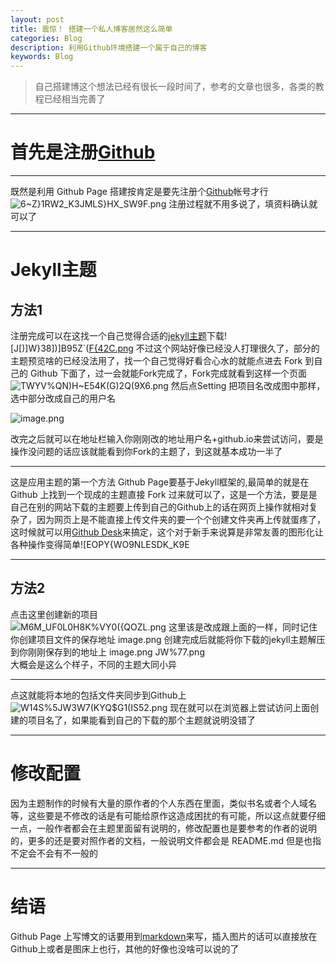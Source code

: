 ```yaml
---
layout: post
title: 震惊！ 搭建一个私人博客居然这么简单
categories: Blog
description: 利用Github环境搭建一个属于自己的博客
keywords: Blog
---
```

> 自己搭建博这个想法已经有很长一段时间了，参考的文章也很多，各类的教程已经相当完善了

----------
# **首先是注册[Github](https://github.com/)**

----------





既然是利用 Github Page 搭建按肯定是要先注册个[Github](https://github.com/)帐号才行
![6~Z}1RW2_K3JMLS}HX_SW9F.png](http://ww1.sinaimg.cn/large/006H9iLngy1ggezazti7cj30xm0h074j.jpg)
注册过程就不用多说了，填资料确认就可以了

----------

# **Jekyll主题**
## **方法1**
注册完成可以在这找一个自己觉得合适的[jekyll主题](http://jekyllthemes.org/)下载![J[)]W}38])]B95Z`([F{42C.png](http://ww1.sinaimg.cn/large/006H9iLngy1ggezmi6xbmj30vs0putch.jpg)
不过这个网站好像已经没人打理很久了，部分的主题预览啥的已经没法用了，找一个自己觉得好看合心水的就能点进去 Fork 到自己的 Github 下面了，过一会就能Fork完成了，Fork完成就看到这样一个页面
![TWYV%QN)H~E54K(G)2Q(9X6.png](http://ww1.sinaimg.cn/large/006H9iLngy1ggf06bzaagj316y0n2dgf.jpg)
然后点Setting 把项目名改成图中那样，选中部分改成自己的用户名

![image.png](http://ww1.sinaimg.cn/large/006H9iLngy1ggf1zmi3zvj31470jjjss.jpg)

改完之后就可以在地址栏输入你刚刚改的地址用户名+github.io来尝试访问，要是操作没问题的话应该就能看到你Fork的主题了，到这就基本成功一半了

----------

这是应用主题的第一个方法
Github Page要基于Jekyll框架的,最简单的就是在 Github 上找到一个现成的主题直接 Fork 过来就可以了，这是一个方法，要是是自己在别的网站下载的主题要上传到自己的Github上的话在网页上操作就相对复杂了，因为网页上是不能直接上传文件夹的要一个个创建文件夹再上传就蛋疼了，这时候就可以用[Github Desk](https://desktop.github.com/)来搞定，这个对于新手来说算是非常友善的图形化让各种操作变得简单![EOPY{WO9NLESDK_K9E

----------

## **方法2**

点击这里创建新的项目
![M6M_UF0L0H8[K%VY0({QOZL.png](http://ww1.sinaimg.cn/large/006H9iLngy1ggf0x9n7mpj30r20iqwep.jpg)
这里该是改成跟上面的一样，同时记住你创建项目文件的保存地址
![image.png](http://ww1.sinaimg.cn/large/006H9iLngy1ggf1zmi3zvj31470jjjss.jpg)
创建完成后就能将你下载的jekyll主题解压到你刚刚保存到的地址上
![image.png](http://ww1.sinaimg.cn/large/006H9iLngy1ggf142fmkjj30hh0cl0tl.jpg)
JW%77.png](http://ww1.sinaimg.cn/large/006H9iLngy1ggf0qv2dpgj30r20iqaa9.jpg)
大概会是这么个样子，不同的主题大同小异

----------


点这就能将本地的包括文件夹同步到Github上
![W14S%5JW3W7(KYQ$G1(IS52.png](http://ww1.sinaimg.cn/large/006H9iLngy1ggf102337qj30r20iqdg4.jpg)
 现在就可以在浏览器上尝试访问上面创建的项目名了，如果能看到自己的下载的那个主题就说明没错了
 
 

----------

# 修改配置

因为主题制作的时候有大量的原作者的个人东西在里面，类似书名或者个人域名等，这些要是不修改的话是有可能给原作这造成困扰的有可能，所以这点就要仔细一点，一般作者都会在主题里面留有说明的，修改配置也是要参考的作者的说明的，更多的还是要对照作者的文档，一般说明文件都会是 README.md 但是也指不定会不会有不一般的

----------

# 结语
Github Page 上写博文的话要用到[markdown](https://www.runoob.com/markdown/md-tutorial.html)来写，插入图片的话可以直接放在Github上或者是图床上也行，其他的好像也没啥可以说的了
